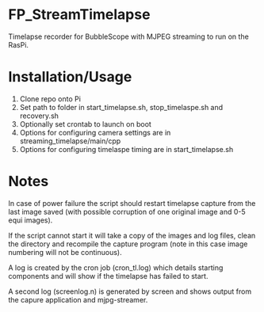 FP_StreamTimelapse
==================

Timelapse recorder for BubbleScope with MJPEG streaming to run on the RasPi.

Installation/Usage
==================

1.  Clone repo onto Pi
2.  Set path to folder in start_timelapse.sh, stop_timelaspe.sh and recovery.sh
3.  Optionally set crontab to launch on boot
4.  Options for configuring camera settings are in streaming_timelapse/main/cpp
5.  Options for configuring timelaspe timing are in start_timelapse.sh

Notes
=====

In case of power failure the script should restart timelapse capture from the last image saved (with possible corruption of one original image and 0-5 equi images).

If the script cannot start it will take a copy of the images and log files, clean the directory and recompile the capture program (note in this case image numbering will not be continuous).

A log is created by the cron job (cron_tl.log) which details starting components and will show if the timelapse has failed to start.

A second log (screenlog.n) is generated by screen and shows output from the capure application and mjpg-streamer.
